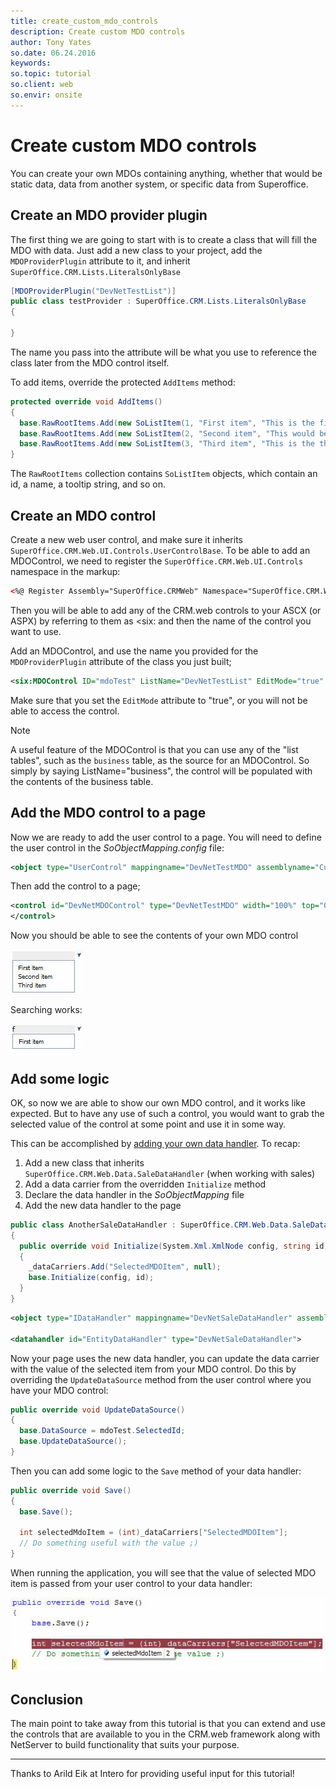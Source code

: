 ```yaml
---
title: create_custom_mdo_controls
description: Create custom MDO controls
author: Tony Yates
so.date: 06.24.2016
keywords:
so.topic: tutorial
so.client: web
so.envir: onsite
---
```


# Create custom MDO controls

You can create your own MDOs containing anything, whether that would be static data, data from another system, or specific data from Superoffice.

## Create an MDO provider plugin

The first thing we are going to start with is to create a class that will fill the MDO with data. Just add a new class to your project, add the `MDOProviderPlugin` attribute to it, and inherit `SuperOffice.CRM.Lists.LiteralsOnlyBase`

```csharp
[MDOProviderPlugin("DevNetTestList")]
public class testProvider : SuperOffice.CRM.Lists.LiteralsOnlyBase
{

}
```

The name you pass into the attribute will be what you use to reference the class later from the MDO control itself.

To add items, override the protected `AddItems` method:

```csharp
protected override void AddItems()
{
  base.RawRootItems.Add(new SoListItem(1, "First item", "This is the first item", String.Empty));
  base.RawRootItems.Add(new SoListItem(2, "Second item", "This would be the second item", String.Empty));
  base.RawRootItems.Add(new SoListItem(3, "Third item", "This is the third and last item", String.Empty));
}
```

The `RawRootItems` collection contains `SoListItem` objects, which contain an id, a name, a tooltip string, and so on.

## Create an MDO control

Create a new web user control, and make sure it inherits `SuperOffice.CRM.Web.UI.Controls.UserControlBase`. To be able to add an MDOControl, we need to register the `SuperOffice.CRM.Web.UI.Controls` namespace in the markup:

```XML
<%@ Register Assembly="SuperOffice.CRMWeb" Namespace="SuperOffice.CRM.Web.UI.Controls" TagPrefix="six" %>
```

Then you will be able to add any of the CRM.web controls to your ASCX (or ASPX) by referring to them as <six: and then the name of the control you want to use.

Add an MDOControl, and use the name you provided for the `MDOProviderPlugin` attribute of the class you just built;

```XML
<six:MDOControl ID="mdoTest" ListName="DevNetTestList" EditMode="true" Width="100px" runat="server" />
```

Make sure that you set the `EditMode` attribute to "true", or you will not be able to access the control.

> [!NOTE]
> A useful feature of the MDOControl is that you can use any of the "list tables", such as the `business` table, as the source for an MDOControl. So simply by saying ListName="business", the control will be populated with the contents of the business table.

## Add the MDO control to a page

Now we are ready to add the user control to a page. You will need to define the user control in the *SoObjectMapping.config* file:

```XML
<object type="UserControl" mappingname="DevNetTestMDO" assemblyname="CustomizingSIXwebPart4" objectname="~/DevNet/testMDO.ascx"></object>
```

Then add the control to a page;

```XML
<control id="DevNetMDOControl" type="DevNetTestMDO" width="100%" top="0px" left="0px" height="100%" position="absolute" >
</control>
```

Now you should be able to see the contents of your own MDO control

![03][img1]

Searching works:

![04][img2]

## Add some logic

OK, so now we are able to show our own MDO control, and it works like expected. But to have any use of such a control, you would want to grab the selected value of the control at some point and use it in some way.

This can be accomplished by [adding your own data handler][1]. To recap:

1. Add a new class that inherits `SuperOffice.CRM.Web.Data.SaleDataHandler` (when working with sales)
2. Add a data carrier from the overridden `Initialize` method
3. Declare the data handler in the *SoObjectMapping* file
4. Add the new data handler to the page

```csharp
public class AnotherSaleDataHandler : SuperOffice.CRM.Web.Data.SaleDataHandler
{
  public override void Initialize(System.Xml.XmlNode config, string id)
  {
    _dataCarriers.Add("SelectedMDOItem", null);
    base.Initialize(config, id);
  }
}
```

```XML
<object type="IDataHandler" mappingname="DevNetSaleDataHandler" assemblyname="CustomizingSIXwebPart4" objectname="CustomizingSIXwebPart4.AnotherSaleDataHandler"></object>

<datahandler id="EntityDataHandler" type="DevNetSaleDataHandler">
```

Now your page uses the new data handler, you can update the data carrier with the value of the selected item from your MDO control. Do this by overriding the `UpdateDataSource` method from the user control where you have your MDO control:

```csharp
public override void UpdateDataSource()
{
  base.DataSource = mdoTest.SelectedId;
  base.UpdateDataSource();
}
```

Then you can add some logic to the `Save` method of your data handler:

```csharp
public override void Save()
{
  base.Save();

  int selectedMdoItem = (int)_dataCarriers["SelectedMDOItem"];
  // Do something useful with the value ;)
}
```

When running the application, you will see that the value of selected MDO item is passed from your user control to your data handler:

![05][img3]

## Conclusion

The main point to take away from this tutorial is that you can extend and use the controls that are available to you in the CRM.web framework along with NetServer to build functionality that suits your purpose.

<!-- In this article we got acquainted with providers, and the next article will take a closer look at ArchiveProviders.. -->

***

Thanks to Arild Eik at Intero for providing useful input for this tutorial!

<!-- Referenced links -->
[1]: ../../datahandlers/tutorial.md

<!-- Referenced images -->
[img1]: media/image003.jpg
[img2]: media/image004.jpg
[img3]: media/image005.jpg
